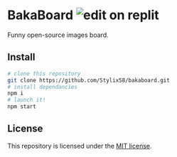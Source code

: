 # BakaBoard ![edit on replit](https://img.shields.io/badge/edit%20on-replit-blue)
Funny open-source images board.

## Install
```sh
# clone this repository
git clone https://github.com/Stylix58/bakaboard.git
# install dependancies
npm i
# launch it!
npm start
```

## License
This repository is licensed under the [MIT license](LICENSE).